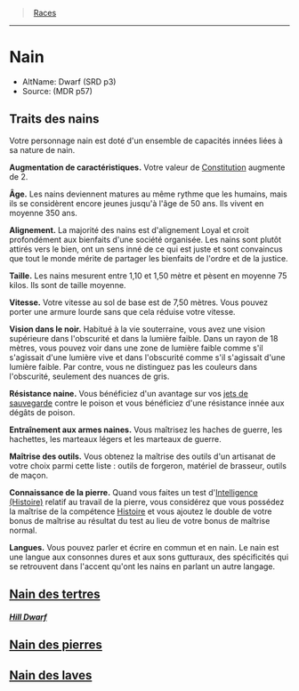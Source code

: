 ﻿---
!RaceItem
ConstitutionBonus: 2
Age: Les nains deviennent matures au même rythme que les humains, mais ils se considèrent encore jeunes jusqu'à l'âge de 50 ans. Ils vivent en moyenne 350 ans.
Alignment: La majorité des nains est d'alignement Loyal et croit profondément aux bienfaits d'une société organisée. Les nains sont plutôt attirés vers le bien, ont un sens inné de ce qui est juste et sont convaincus que tout le monde mérite de partager les bienfaits de l'ordre et de la justice.
Size: Les nains mesurent entre 1,10 et 1,50 mètre et pèsent en moyenne 75 kilos. Ils sont de taille moyenne.
Speed: Votre vitesse au sol de base est de 7,50 mètres. Vous pouvez porter une armure lourde sans que cela réduise votre vitesse.
Darkvision: Habitué à la vie souterraine, vous avez une vision supérieure dans l'obscurité et dans la lumière faible. Dans un rayon de 18 mètres, vous pouvez voir dans une zone de lumière faible comme s'il s'agissait d'une lumière vive et dans l'obscurité comme s'il s'agissait d'une lumière faible. Par contre, vous ne distinguez pas les couleurs dans l'obscurité, seulement des nuances de gris.
Languages: Vous pouvez parler et écrire en commun et en nain. Le nain est une langue aux consonnes dures et aux sons gutturaux, des spécificités qui se retrouvent dans l'accent qu'ont les nains en parlant un autre langage.
Id: dwarf_hd.md#nain
RootId: dwarf_hd.md
ParentLink: races_hd.md#
Name: Nain
ParentName: Races
NameLevel: 1
AltName: Dwarf (SRD p3)
Source: (MDR p57)
Attributes: {}
---
>  [Races](races_hd.md#)

---


# Nain

- AltName: Dwarf (SRD p3)
- Source: (MDR p57)

## Traits des nains

Votre personnage nain est doté d'un ensemble de capacités innées liées à sa nature de nain.

**Augmentation de caractéristiques.** Votre valeur de [Constitution](hd_abilities_constitution.md) augmente de 2.

**Âge.** Les nains deviennent matures au même rythme que les humains, mais ils se considèrent encore jeunes jusqu'à l'âge de 50 ans. Ils vivent en moyenne 350 ans.

**Alignement.** La majorité des nains est d'alignement Loyal et croit profondément aux bienfaits d'une société organisée. Les nains sont plutôt attirés vers le bien, ont un sens inné de ce qui est juste et sont convaincus que tout le monde mérite de partager les bienfaits de l'ordre et de la justice.

**Taille.** Les nains mesurent entre 1,10 et 1,50 mètre et pèsent en moyenne 75 kilos. Ils sont de taille moyenne.

**Vitesse.** Votre vitesse au sol de base est de 7,50 mètres. Vous pouvez porter une armure lourde sans que cela réduise votre vitesse.

**Vision dans le noir.** Habitué à la vie souterraine, vous avez une vision supérieure dans l'obscurité et dans la lumière faible. Dans un rayon de 18 mètres, vous pouvez voir dans une zone de lumière faible comme s'il s'agissait d'une lumière vive et dans l'obscurité comme s'il s'agissait d'une lumière faible. Par contre, vous ne distinguez pas les couleurs dans l'obscurité, seulement des nuances de gris.

**Résistance naine.** Vous bénéficiez d'un avantage sur vos [jets de sauvegarde](hd_abilities_jets_de_sauvegarde.md) contre le poison et vous bénéficiez d'une résistance innée aux dégâts de poison.

**Entraînement aux armes naines.** Vous maîtrisez les haches de guerre, les hachettes, les marteaux légers et les marteaux de guerre.

**Maîtrise des outils.** Vous obtenez la maîtrise des outils d'un artisanat de votre choix parmi cette liste : outils de forgeron, matériel de brasseur, outils de maçon.

**Connaissance de la pierre.** Quand vous faites un test d'[Intelligence (Histoire)](hd_abilities_intelligence_histoire.md) relatif au travail de la pierre, vous considérez que vous possédez la maîtrise de la compétence [Histoire](hd_abilities_intelligence_histoire.md) et vous ajoutez le double de votre bonus de maîtrise au résultat du test au lieu de votre bonus de maîtrise normal.

**Langues.** Vous pouvez parler et écrire en commun et en nain. Le nain est une langue aux consonnes dures et aux sons gutturaux, des spécificités qui se retrouvent dans l'accent qu'ont les nains en parlant un autre langage.



## [Nain des tertres](hd_dwarf_nain_des_tertres.md)

##### _[Hill Dwarf](hd_dwarf_nain_des_tertres.md)_



## [Nain des pierres](hd_dwarf_nain_des_pierres.md)



## [Nain des laves](hd_dwarf_nain_des_laves.md)

